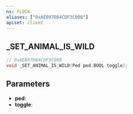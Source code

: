 ```yaml
---
ns: FLOCK
aliases: ["0xAEB97D84CDF3C00B"]
apiset: client
---
```

## _SET_ANIMAL_IS_WILD

```c
// 0xAEB97D84CDF3C00B
void _SET_ANIMAL_IS_WILD(Ped ped,BOOL toggle);
```


## Parameters
* **ped**:
* **toggle**:



